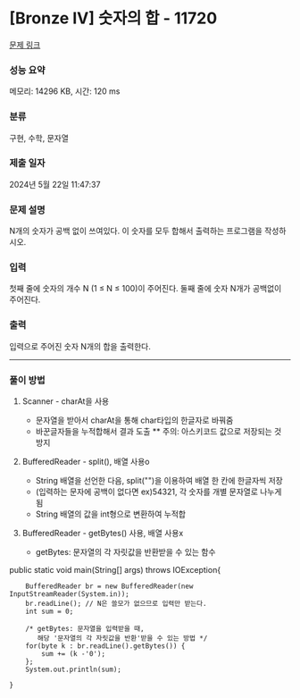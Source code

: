 # [Bronze IV] 숫자의 합 - 11720 

[문제 링크](https://www.acmicpc.net/problem/11720) 

### 성능 요약

메모리: 14296 KB, 시간: 120 ms

### 분류

구현, 수학, 문자열

### 제출 일자

2024년 5월 22일 11:47:37

### 문제 설명

<p>N개의 숫자가 공백 없이 쓰여있다. 이 숫자를 모두 합해서 출력하는 프로그램을 작성하시오.</p>

### 입력 

 <p>첫째 줄에 숫자의 개수 N (1 ≤ N ≤ 100)이 주어진다. 둘째 줄에 숫자 N개가 공백없이 주어진다.</p>

### 출력 

 <p>입력으로 주어진 숫자 N개의 합을 출력한다.</p>

 -------------------------- ---------------------------
### 풀이 방법
1. Scanner - charAt을 사용
   - 문자열을 받아서 charAt을 통해 char타입의 한글자로 바꿔줌
   - 바꾼글자들을 누적합해서 결과 도출 ** 주의: 아스키코드 값으로 저장되는 것 방지 

2. BufferedReader - split(), 배열 사용o
   - String 배열을 선언한 다음, split("")을 이용하여 배열 한 칸에 한글자씩 저장
   - (입력하는 문자에 공백이 없다면 ex)54321, 각 숫자를 개별 문자열로 나누게 됨 
   - String 배열의 값을 int형으로 변환하여 누적합
  
3. BufferedReader - getBytes() 사용, 배열 사용x
   - getBytes: 문자열의 각 자릿값을 반환받을 수 있는 함수

public static void main(String[] args) throws IOException{

		BufferedReader br = new BufferedReader(new InputStreamReader(System.in));
		br.readLine(); // N은 쓸모가 없으므로 입력만 받는다.
		int sum = 0;
		
		/* getBytes: 문자열을 입력받을 때,
		   해당 '문자열의 각 자릿값을 반환'받을 수 있는 방법 */
		for(byte k : br.readLine().getBytes()) {
			sum += (k -'0');
		};
		System.out.println(sum);	
		
	}
     
